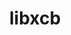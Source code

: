 ---
title: "libxcb"
layout: cache
categories: [package, develop-2024-01-28]
meta: {"versions": ["1.16"], "compilers": ["gcc@=11.1.0", "gcc@=11.3.0", "gcc@=11.4.0", "gcc@=7.3.1", "gcc@=9.4.0"], "oss": ["amzn2", "ubuntu20.04", "ubuntu22.04"], "platforms": ["linux"], "targets": ["aarch64", "neoverse_n1", "neoverse_v1", "neoverse_v2", "ppc64le", "x86_64_v3"], "stacks": ["aws-isc", "aws-isc-aarch64", "data-vis-sdk", "e4s", "e4s-neoverse-v2", "e4s-neoverse_v1", "e4s-power", "e4s-rocm-external", "ml-linux-x86_64-rocm", "root"], "num_specs": 11, "num_specs_by_stack": {"aws-isc-aarch64": 2, "root": 11, "aws-isc": 1, "e4s-neoverse_v1": 1, "e4s-power": 1, "data-vis-sdk": 2, "e4s-rocm-external": 1, "e4s": 2, "e4s-neoverse-v2": 1, "ml-linux-x86_64-rocm": 1}}
spec_details: [{"hash": "prqd4ycgobfuiztpt7xbg6m3r54n5s3z", "compiler": "gcc@=7.3.1", "versions": ["1.16"], "os": "amzn2", "platform": "linux", "target": "aarch64", "variants": ["build_system=autotools"], "stacks": ["aws-isc-aarch64", "root"], "size": "-", "tarball": "https://binaries.spack.io/releases/develop-2024-01-28/build_cache/linux-amzn2-aarch64/gcc-7.3.1/libxcb-1.16/linux-amzn2-aarch64-gcc-7.3.1-libxcb-1.16-prqd4ycgobfuiztpt7xbg6m3r54n5s3z.spack"}, {"hash": "4jlcrw3gs2z5nxp5cc7efsbdquhjnzzl", "compiler": "gcc@=7.3.1", "versions": ["1.16"], "os": "amzn2", "platform": "linux", "target": "neoverse_n1", "variants": ["build_system=autotools"], "stacks": ["aws-isc-aarch64", "root"], "size": "-", "tarball": "https://binaries.spack.io/releases/develop-2024-01-28/build_cache/linux-amzn2-neoverse_n1/gcc-7.3.1/libxcb-1.16/linux-amzn2-neoverse_n1-gcc-7.3.1-libxcb-1.16-4jlcrw3gs2z5nxp5cc7efsbdquhjnzzl.spack"}, {"hash": "aoagochjeotbv67jvca4lnemmuiizro3", "compiler": "gcc@=7.3.1", "versions": ["1.16"], "os": "amzn2", "platform": "linux", "target": "x86_64_v3", "variants": ["build_system=autotools"], "stacks": ["aws-isc", "root"], "size": "-", "tarball": "https://binaries.spack.io/releases/develop-2024-01-28/build_cache/linux-amzn2-x86_64_v3/gcc-7.3.1/libxcb-1.16/linux-amzn2-x86_64_v3-gcc-7.3.1-libxcb-1.16-aoagochjeotbv67jvca4lnemmuiizro3.spack"}, {"hash": "4fzfrals6gfffgzgs62dglwk4vo5te3n", "compiler": "gcc@=11.4.0", "versions": ["1.16"], "os": "ubuntu20.04", "platform": "linux", "target": "neoverse_v1", "variants": ["build_system=autotools"], "stacks": ["e4s-neoverse_v1", "root"], "size": "-", "tarball": "https://binaries.spack.io/releases/develop-2024-01-28/build_cache/linux-ubuntu20.04-neoverse_v1/gcc-11.4.0/libxcb-1.16/linux-ubuntu20.04-neoverse_v1-gcc-11.4.0-libxcb-1.16-4fzfrals6gfffgzgs62dglwk4vo5te3n.spack"}, {"hash": "shkorjxj4eiwpb4vvbnkdyaoo5a3cuiy", "compiler": "gcc@=9.4.0", "versions": ["1.16"], "os": "ubuntu20.04", "platform": "linux", "target": "ppc64le", "variants": ["build_system=autotools"], "stacks": ["e4s-power", "root"], "size": "-", "tarball": "https://binaries.spack.io/releases/develop-2024-01-28/build_cache/linux-ubuntu20.04-ppc64le/gcc-9.4.0/libxcb-1.16/linux-ubuntu20.04-ppc64le-gcc-9.4.0-libxcb-1.16-shkorjxj4eiwpb4vvbnkdyaoo5a3cuiy.spack"}, {"hash": "avnk4v2dtvqe3hgd4jqbnqgtgrs4rcvy", "compiler": "gcc@=11.1.0", "versions": ["1.16"], "os": "ubuntu20.04", "platform": "linux", "target": "x86_64_v3", "variants": ["build_system=autotools"], "stacks": ["root", "data-vis-sdk"], "size": "-", "tarball": "https://binaries.spack.io/releases/develop-2024-01-28/build_cache/linux-ubuntu20.04-x86_64_v3/gcc-11.1.0/libxcb-1.16/linux-ubuntu20.04-x86_64_v3-gcc-11.1.0-libxcb-1.16-avnk4v2dtvqe3hgd4jqbnqgtgrs4rcvy.spack"}, {"hash": "jowykcp2qiauggbyjfzfud2qjmdxh4yd", "compiler": "gcc@=11.1.0", "versions": ["1.16"], "os": "ubuntu20.04", "platform": "linux", "target": "x86_64_v3", "variants": ["build_system=autotools"], "stacks": ["root", "data-vis-sdk"], "size": "-", "tarball": "https://binaries.spack.io/releases/develop-2024-01-28/build_cache/linux-ubuntu20.04-x86_64_v3/gcc-11.1.0/libxcb-1.16/linux-ubuntu20.04-x86_64_v3-gcc-11.1.0-libxcb-1.16-jowykcp2qiauggbyjfzfud2qjmdxh4yd.spack"}, {"hash": "udrvjwibqmllswsvyvpy7vfjplb6nn74", "compiler": "gcc@=11.4.0", "versions": ["1.16"], "os": "ubuntu20.04", "platform": "linux", "target": "x86_64_v3", "variants": ["build_system=autotools"], "stacks": ["e4s-rocm-external", "e4s", "root"], "size": "-", "tarball": "https://binaries.spack.io/releases/develop-2024-01-28/build_cache/linux-ubuntu20.04-x86_64_v3/gcc-11.4.0/libxcb-1.16/linux-ubuntu20.04-x86_64_v3-gcc-11.4.0-libxcb-1.16-udrvjwibqmllswsvyvpy7vfjplb6nn74.spack"}, {"hash": "2jijy25ld273qkuphfisdnw6altn7fqx", "compiler": "gcc@=11.4.0", "versions": ["1.16"], "os": "ubuntu20.04", "platform": "linux", "target": "x86_64_v3", "variants": ["build_system=autotools"], "stacks": ["e4s", "root"], "size": "-", "tarball": "https://binaries.spack.io/releases/develop-2024-01-28/build_cache/linux-ubuntu20.04-x86_64_v3/gcc-11.4.0/libxcb-1.16/linux-ubuntu20.04-x86_64_v3-gcc-11.4.0-libxcb-1.16-2jijy25ld273qkuphfisdnw6altn7fqx.spack"}, {"hash": "4bguu6propvhzkybkkff3b3hvfjdqvgn", "compiler": "gcc@=11.4.0", "versions": ["1.16"], "os": "ubuntu22.04", "platform": "linux", "target": "neoverse_v2", "variants": ["build_system=autotools"], "stacks": ["e4s-neoverse-v2", "root"], "size": "-", "tarball": "https://binaries.spack.io/releases/develop-2024-01-28/build_cache/linux-ubuntu22.04-neoverse_v2/gcc-11.4.0/libxcb-1.16/linux-ubuntu22.04-neoverse_v2-gcc-11.4.0-libxcb-1.16-4bguu6propvhzkybkkff3b3hvfjdqvgn.spack"}, {"hash": "dsrz2okswia6ylpynse5zomifz6ks4ld", "compiler": "gcc@=11.3.0", "versions": ["1.16"], "os": "ubuntu22.04", "platform": "linux", "target": "x86_64_v3", "variants": ["build_system=autotools"], "stacks": ["ml-linux-x86_64-rocm", "root"], "size": "-", "tarball": "https://binaries.spack.io/releases/develop-2024-01-28/build_cache/linux-ubuntu22.04-x86_64_v3/gcc-11.3.0/libxcb-1.16/linux-ubuntu22.04-x86_64_v3-gcc-11.3.0-libxcb-1.16-dsrz2okswia6ylpynse5zomifz6ks4ld.spack"}]
---